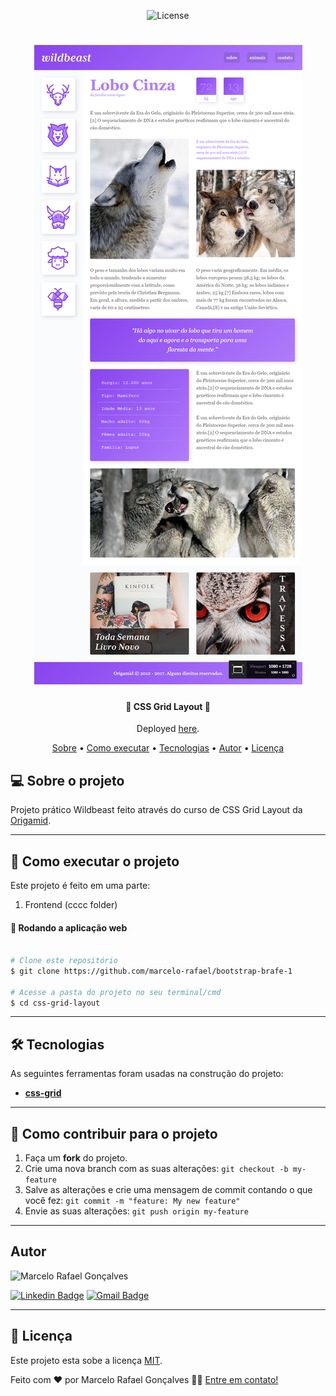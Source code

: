 <p align="center">
   <img alt="License" src="https://img.shields.io/badge/license-MIT-brightgreen">
</p>
<h1 align="center">
    <img alt="wildbeast" title="#wildbeast" src="./wildbeast.jpg" />
</h1>

<h4 align="center"> 
	🚧  CSS Grid Layout 🚧
</h4>
<p align="center">Deployed <a href="https://marcelo-rafael.github.io/css-grid-projeto-wildbeast/">here</a>.</p>

<p align="center">
 <a href="#-sobre-o-projeto">Sobre</a> •
 <a href="#-como-executar-o-projeto">Como executar</a> • 
 <a href="#-tecnologias">Tecnologias</a> • 
 <a href="#-autor">Autor</a> • 
 <a href="#user-content--licença">Licença</a>
</p>


## 💻 Sobre o projeto

Projeto prático Wildbeast feito através do curso de CSS Grid Layout da [Origamid](https://www.origamid.com/curso/css-grid-layout).

---


## 🚀 Como executar o projeto

Este projeto é feito em uma parte:

1. Frontend (cccc folder)


#### 🧭 Rodando a aplicação web

```bash

# Clone este repositório
$ git clone https://github.com/marcelo-rafael/bootstrap-brafe-1

# Acesse a pasta do projeto no seu terminal/cmd
$ cd css-grid-layout


```

---


## 🛠 Tecnologias

As seguintes ferramentas foram usadas na construção do projeto:

-   **[css-grid](https://developer.mozilla.org/pt-BR/docs/Web/CSS/CSS_Grid_Layout)**

---

## 💪 Como contribuir para o projeto

1. Faça um **fork** do projeto.
2. Crie uma nova branch com as suas alterações: `git checkout -b my-feature`
3. Salve as alterações e crie uma mensagem de commit contando o que você fez: `git commit -m "feature: My new feature"`
4. Envie as suas alterações: `git push origin my-feature`

---

## Autor

<img  border-radius="50px" src="https://avatars0.githubusercontent.com/u/29902777?s=460&u=61d43667f33a45eb000a2af216e4abeb2d4a6717&v=4" width="100px" alt="Marcelo Rafael Gonçalves"/>

[![Linkedin Badge](https://img.shields.io/badge/-Marcelo-blue?style=flat-square&logo=Linkedin&logoColor=white&link=https://www.linkedin.com/in/marcelo-rafael-gonçalves/)](https://www.linkedin.com/in/marcelo-rafael-gonçalves/) 
[![Gmail Badge](https://img.shields.io/badge/-marcelo.rafael.goncalves@gmail.com-c14438?style=flat-square&logo=Gmail&logoColor=white&link=mailto:marcelo.rafael.goncalves@gmail.com)](mailto:marcelo.rafael.goncalves@gmail.com)

---

## 📝 Licença

Este projeto esta sobe a licença [MIT](./LICENSE).


Feito com ❤️ por Marcelo Rafael Gonçalves 👋🏽 [Entre em contato!](https://www.linkedin.com/in/marcelo-rafael-gonçalves/)

